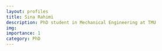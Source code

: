 ```yaml
---
layout: profiles
title: Sina Rahimi  
description: PhD student in Mechanical Engineering at TMU
img: 
importance: 1
category: PhD
---
```


